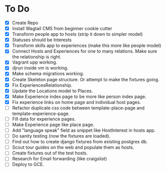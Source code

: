 To Do
=====
- [x] Create Repo
- [x] Install Wagtail CMS from beginner cookie cutter
- [x] Transform people app to hosts (strip it down to simpler model)
- [x] Statuses should be Interests
- [x] Transform skills app to experiences (make this more like people model)
- [x] Connect Hosts and Experiences for one to many relations. Make sure the relationship is right.
- [x] Vagrant upp working.
- [x] djrun inside vm is working.
- [x] Make schema migrations working.
- [x] Create Skeleton page structure. Or attempt to make the fixtures going.
- [x] Fix ExperiencesRelationship.
- [x] Update the Locations model to Places.
- [x] Make Experience index page to be more like person index page.
- [x] Fix experience links on home page and individual host pages.
- [ ] Refactor duplicate css code between template-place-page and template-experience-page.
- [ ] Fill data for experience pages.
- [ ] Make Experience page like place page.
- [ ] Add "language speak" field as snippet like HostInterest in hosts app.
- [ ] Do sanity testing (now the fixtures are loaded).
- [ ] Find out how to create django fixtures from existing postgres db.
- [ ] Scout tour guides on the web and populate them as hosts.
- [ ] Create fixtures out of the test hosts.
- [ ] Research for Email forwarding (like craigslist)
- [ ] Deploy to GCE.
